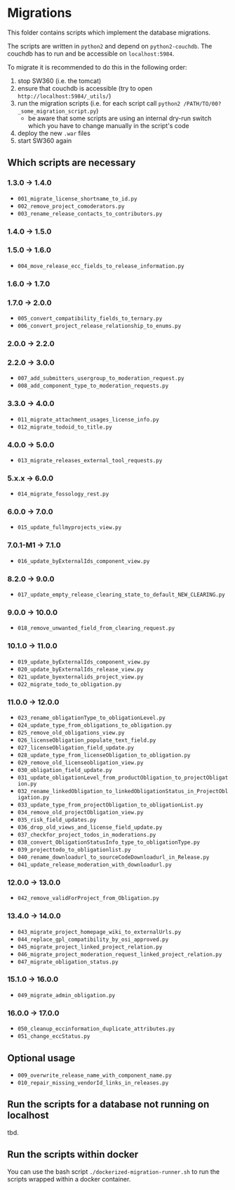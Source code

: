 # Migrations

This folder contains scripts which implement the database migrations.

The scripts are written in `python2` and depend on `python2-couchdb`. The couchdb has to run and be accessible on `localhost:5984`.

To migrate it is recommended to do this in the following order:
1. stop SW360 (i.e. the tomcat)
2. ensure that couchdb is accessible (try to open `http://localhost:5984/_utils/`)
3. run the migration scripts (i.e. for each script call `python2 /PATH/TO/00?_some_migration_script.py`)
    * be aware that some scripts are using an internal dry-run switch which you have to change manually in the script's code
4. deploy the new `.war` files
5. start SW360 again

## Which scripts are necessary
### 1.3.0 -> 1.4.0
- `001_migrate_license_shortname_to_id.py`
- `002_remove_project_comoderators.py`
- `003_rename_release_contacts_to_contributors.py`
### 1.4.0 -> 1.5.0
### 1.5.0 -> 1.6.0
- `004_move_release_ecc_fields_to_release_information.py`
### 1.6.0 -> 1.7.0
### 1.7.0 -> 2.0.0
- `005_convert_compatibility_fields_to_ternary.py`
- `006_convert_project_release_relationship_to_enums.py`
### 2.0.0 -> 2.2.0
### 2.2.0 -> 3.0.0
- `007_add_submitters_usergroup_to_moderation_request.py`
- `008_add_component_type_to_moderation_requests.py`
### 3.3.0 -> 4.0.0
- `011_migrate_attachment_usages_license_info.py`
- `012_migrate_todoid_to_title.py`
### 4.0.0 -> 5.0.0
- `013_migrate_releases_external_tool_requests.py`
### 5.x.x -> 6.0.0
- `014_migrate_fossology_rest.py`

### 6.0.0 -> 7.0.0
- `015_update_fullmyprojects_view.py`

### 7.0.1-M1 -> 7.1.0
- `016_update_byExternalIds_component_view.py`

### 8.2.0 -> 9.0.0
- `017_update_empty_release_clearing_state_to_default_NEW_CLEARING.py`

### 9.0.0 -> 10.0.0
- `018_remove_unwanted_field_from_clearing_request.py`

### 10.1.0 -> 11.0.0
- `019_update_byExternalIds_component_view.py`
- `020_update_byExternalIds_release_view.py`
- `021_update_byexternalids_project_view.py`
- `022_migrate_todo_to_obligation.py`

### 11.0.0 -> 12.0.0
- `023_rename_obligationType_to_obligationLevel.py`
- `024_update_type_from_obligations_to_obligation.py`
- `025_remove_old_obligations_view.py`
- `026_licenseObligation_populate_text_field.py`
- `027_licenseObligation_field_update.py`
- `028_update_type_from_licenseObligation_to_obligation.py`
- `029_remove_old_licenseobligation_view.py`
- `030_obligation_field_update.py`
- `031_update_obligationLevel_from_productObligation_to_projectObligation.py`
- `032_rename_linkedObligation_to_linkedObligationStatus_in_ProjectObligation.py`
- `033_update_type_from_projectObligation_to_obligationList.py`
- `034_remove_old_projectObligation_view.py`
- `035_risk_field_updates.py`
- `036_drop_old_views_and_license_field_update.py`
- `037_checkfor_project_todos_in_moderations.py`
- `038_convert_ObligationStatusInfo_type_to_obligationType.py`
- `039_projecttodo_to_obligationlist.py`
- `040_rename_downloadurl_to_sourceCodeDownloadurl_in_Release.py`
- `041_update_release_moderation_with_downloadurl.py`

### 12.0.0 -> 13.0.0

- `042_remove_validForProject_from_Obligation.py`

### 13.4.0 -> 14.0.0

- `043_migrate_project_homepage_wiki_to_externalUrls.py`
- `044_replace_gpl_compatibility_by_osi_approved.py`
- `045_migrate_project_linked_project_relation.py`
- `046_migrate_project_moderation_request_linked_project_relation.py`
- `047_migrate_obligation_status.py`

### 15.1.0 -> 16.0.0

- `049_migrate_admin_obligation.py`

### 16.0.0 -> 17.0.0

- `050_cleanup_eccinformation_duplicate_attributes.py`
- `051_change_eccStatus.py`

## Optional usage
- `009_overwrite_release_name_with_component_name.py`
- `010_repair_missing_vendorId_links_in_releases.py`

## Run the scripts for a database not running on localhost
tbd.

## Run the scripts within docker
You can use the bash script `./dockerized-migration-runner.sh` to run the scripts wrapped within a docker container.
